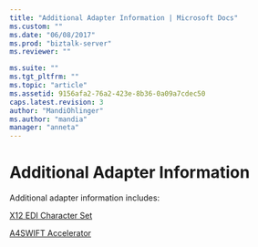 ```yaml
---
title: "Additional Adapter Information | Microsoft Docs"
ms.custom: ""
ms.date: "06/08/2017"
ms.prod: "biztalk-server"
ms.reviewer: ""

ms.suite: ""
ms.tgt_pltfrm: ""
ms.topic: "article"
ms.assetid: 9156afa2-76a2-423e-8b36-0a09a7cdec50
caps.latest.revision: 3
author: "MandiOhlinger"
ms.author: "mandia"
manager: "anneta"
---
```

# Additional Adapter Information
Additional adapter information includes:  
  
 [X12 EDI Character Set](../core/x12-edi-character-set.md)  
  
 [A4SWIFT Accelerator](../core/a4swift-accelerator.md)